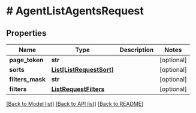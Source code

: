 # # AgentListAgentsRequest


## Properties 


Name | Type | Description | Notes
------------ | ------------- | ------------- | -------------
**page_token**| **str** |   | [optional]
**sorts**| [**List[ListRequestSort]**](ListRequestSort.md) |   | [optional]
**filters_mask**| **str** |   | [optional]
**filters**| [**ListRequestFilters**](ListRequestFilters.md) |   | [optional]


[[Back to Model list]](../../README.md#models) [[Back to API list]](../../README.md#endpoints) [[Back to README]](../../README.md)

